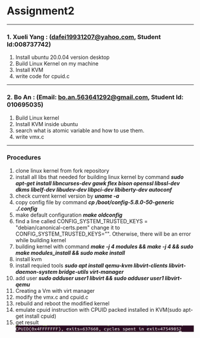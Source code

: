 # Assignment2

---
### 1. Xueli Yang : (dafei19931207@yahoo.com, Student Id:008737742)

1. Install ubuntu 20.0.04 version desktop
2. Build Linux Kernel on my machine
3. Install KVM 
4. write code for cpuid.c
---
### 2. Bo An : (Email: bo.an.563641292@gmail.com, Student Id: 010695035)

1. Build Linux kernel 
2. Install KVM inside ubuntu
3. search what is atomic variable and how to use them.
4. write vmx.c

---
### Procedures

1. clone linux kernel from fork repository
2. install all libs that needed for building linux kernel by command ***sudo apt-get install libncurses-dev gawk flex bison openssl libssl-dev dkms libelf-dev libudev-dev libpci-dev libiberty-dev autoconf***
3. check current kernel version by ***uname -a***
4. copy config file by command ***cp /boot/config-5.8.0-50-generic ./.config***
5. make default configuration ***make oldconfig*** 
6. find a line called CONFIG_SYSTEM_TRUSTED_KEYS = "debian/canonical-certs.pem" change it to CONFIG_SYSTEM_TRUSTED_KEYS="". Otherwise, there will be an error while building kernel
7. building kernel with command ***make -j 4 modules && make -j 4 && sudo make modules_install && sudo make install*** 
8. install kvm
9. install requied tools ***sudo apt install qemu-kvm libvirt-clients libvirt-daemon-system bridge-utils virt-manager***
10. add user ***sudo adduser user1 libvirt && sudo adduser user1 libvirt-qemu***
11. Creating a Vm with virt manager
12. modify the vmx.c and cpuid.c 
13. rebuild and reboot the modified kernel
14. emulate cpuid instruction with CPUID packed installed in KVM(sudo apt-get install cpuid)
15. get result
![output1](https://github.com/dafei1993/cmpe283/blob/main/assignment2/screenshot/58ca13e59ba9a420b85937ac55269cb.png)
